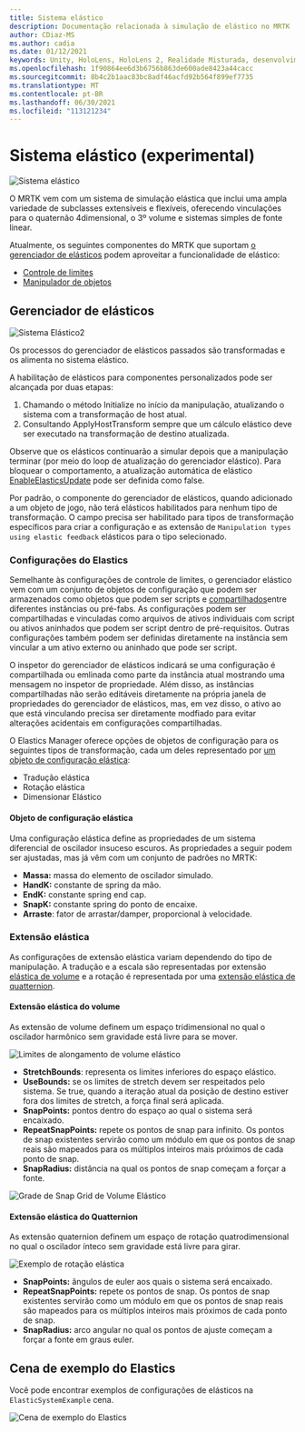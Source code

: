 ```yaml
---
title: Sistema elástico
description: Documentação relacionada à simulação de elástico no MRTK
author: CDiaz-MS
ms.author: cadia
ms.date: 01/12/2021
keywords: Unity, HoloLens, HoloLens 2, Realidade Misturada, desenvolvimento, MRTK, ElasticsSystem,
ms.openlocfilehash: 1f90864ee6d3b6756b863de600ade8423a44cacc
ms.sourcegitcommit: 8b4c2b1aac83bc8adf46acfd92b564f899ef7735
ms.translationtype: MT
ms.contentlocale: pt-BR
ms.lasthandoff: 06/30/2021
ms.locfileid: "113121234"
---
```

# <a name="elastic-system-experimental"></a>Sistema elástico (experimental)

![Sistema elástico](../images/elastics/Elastics_Main1.gif)

O MRTK vem com um sistema de simulação elástica que inclui uma ampla variedade de subclasses extensíveis e flexíveis, oferecendo vinculações para o quaternão 4dimensional, o 3º volume e sistemas simples de fonte linear.

Atualmente, os seguintes componentes do MRTK que suportam [o gerenciador de elásticos](xref:Microsoft.MixedReality.Toolkit.Experimental.Physics.ElasticsManager) podem aproveitar a funcionalidade de elástico:

- [Controle de limites](../ux-building-blocks/bounds-control.md)
- [Manipulador de objetos](../ux-building-blocks/object-manipulator.md)

## <a name="elastics-manager"></a>Gerenciador de elásticos

![Sistema Elástico2](../images/elastics/Elastics_Main.gif)

Os processos do gerenciador de elásticos passados são transformadas e os alimenta no sistema elástico.

A habilitação de elásticos para componentes personalizados pode ser alcançada por duas etapas:

1. Chamando o método Initialize no início da manipulação, atualizando o sistema com a transformação de host atual.
1. Consultando ApplyHostTransform sempre que um cálculo elástico deve ser executado na transformação de destino atualizada.

Observe que os elásticos continuarão a simular depois que a manipulação terminar (por meio do loop de atualização do gerenciador elástico). Para bloquear o comportamento, a atualização automática de elástico [EnableElasticsUpdate](xref:Microsoft.MixedReality.Toolkit.Experimental.Physics.ElasticsManager.EnableElasticsUpdate) pode ser definida como false.

Por padrão, o componente do gerenciador de elásticos, quando adicionado a um objeto de jogo, não terá elásticos habilitados para nenhum tipo de transformação.
O campo precisa ser habilitado para tipos de transformação específicos para criar a configuração e as extensão de `Manipulation types using elastic feedback` elásticos para o tipo selecionado.

### <a name="elastics-configurations"></a>Configurações do Elastics

Semelhante às configurações de controle de limites, o gerenciador elástico vem com um conjunto de objetos de configuração que podem ser armazenados como objetos que podem ser scripts e [compartilhados](../ux-building-blocks/bounds-control.md#configuration-objects)entre diferentes instâncias ou pré-fabs. As configurações podem ser compartilhadas e vinculadas como arquivos de ativos individuais com script ou ativos aninhados que podem ser script dentro de pré-requisitos. Outras configurações também podem ser definidas diretamente na instância sem vincular a um ativo externo ou aninhado que pode ser script.

O inspetor do gerenciador de elásticos indicará se uma configuração é compartilhada ou emlinada como parte da instância atual mostrando uma mensagem no inspetor de propriedade. Além disso, as instâncias compartilhadas não serão editáveis diretamente na própria janela de propriedades do gerenciador de elásticos, mas, em vez disso, o ativo ao que está vinculando precisa ser diretamente modfiado para evitar alterações acidentais em configurações compartilhadas.

O Elastics Manager oferece opções de objetos de configuração para os seguintes tipos de transformação, cada um deles representado por [um objeto de configuração elástica](#elastic-configuration-object):

- Tradução elástica
- Rotação elástica
- Dimensionar Elástico

#### <a name="elastic-configuration-object"></a>Objeto de configuração elástica

Uma configuração elástica define as propriedades de um sistema diferencial de oscilador insuceso escuros.
As propriedades a seguir podem ser ajustadas, mas já vêm com um conjunto de padrões no MRTK:

- **Massa:** massa do elemento de oscilador simulado.
- **HandK:** constante de spring da mão.
- **EndK:** constante spring end cap.
- **SnapK:** constante spring do ponto de encaixe.
- **Arraste**: fator de arrastar/damper, proporcional à velocidade.

### <a name="elastics-extents"></a>Extensão elástica

As configurações de extensão elástica variam dependendo do tipo de manipulação. A tradução e a escala são representadas por extensão [elástica de volume](#volume-elastic-extent) e a rotação é representada por uma [extensão elástica de quatternion](#quaternion-elastic-extent).

#### <a name="volume-elastic-extent"></a>Extensão elástica do volume

As extensão de volume definem um espaço tridimensional no qual o oscilador harmônico sem gravidade está livre para se mover.

![Limites de alongamento de volume elástico](../images/elastics/Elastics_Volume_Bounds.gif)

- **StretchBounds**: representa os limites inferiores do espaço elástico.
- **UseBounds:** se os limites de stretch devem ser respeitados pelo sistema. Se true, quando a iteração atual da posição de destino estiver fora dos limites de stretch, a força final será aplicada.
- **SnapPoints:** pontos dentro do espaço ao qual o sistema será encaixado.
- **RepeatSnapPoints:** repete os pontos de snap para infinito. Os pontos de snap existentes servirão como um módulo em que os pontos de snap reais são mapeados para os múltiplos inteiros mais próximos de cada ponto de snap.
- **SnapRadius:** distância na qual os pontos de snap começam a forçar a fonte.

![Grade de Snap Grid de Volume Elástico](../images/elastics/Elastics_Volume_Snap.gif)

#### <a name="quaternion-elastic-extent"></a>Extensão elástica do Quatternion

As extensão quaternion definem um espaço de rotação quatrodimensional no qual o oscilador ínteco sem gravidade está livre para girar.

![Exemplo de rotação elástica](../images/elastics/Elastics_Rotation.gif)

- **SnapPoints:** ângulos de euler aos quais o sistema será encaixado.
- **RepeatSnapPoints:** repete os pontos de snap. Os pontos de snap existentes servirão como um módulo em que os pontos de snap reais são mapeados para os múltiplos inteiros mais próximos de cada ponto de snap.
- **SnapRadius:** arco angular no qual os pontos de ajuste começam a forçar a fonte em graus euler.

## <a name="elastics-example-scene"></a>Cena de exemplo do Elastics

Você pode encontrar exemplos de configurações de elásticos na `ElasticSystemExample` cena.

![Cena de exemplo do Elastics](../images/elastics/Elastics_Example_Scene.png)
